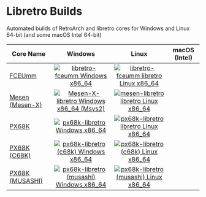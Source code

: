 # Libretro Builds
Automated builds of RetroArch and libretro cores for Windows and Linux 64-bit (and some macOS Intel 64-bit)

| Core Name | Windows | Linux | macOS (Intel) |
| --------- |:-------:|:-----:|:-------------:|
| [FCEUmm](https://github.com/negativeExponent/libretro-fceumm)      | [![libretro-fceumm Windows x86_64](https://github.com/negativeExponent/libretro_builds/actions/workflows/win64_fceumm.yml/badge.svg)](https://github.com/negativeExponent/libretro_builds/releases/download/Windows_64-bit/fceumm_libretro.dll.zip) |[![libretro-fceumm libretro Linux x86_64](https://github.com/negativeExponent/libretro_builds/actions/workflows/linux64_fceumm.yml/badge.svg)](https://github.com/negativeExponent/libretro_builds/releases/download/Linux_64-bit/fceumm_libretro.so.zip) |
| [Mesen (Mesen-X)](https://github.com/NovaSquirrel/Mesen-X) | [![Mesen-X-libretro Windows x86_64 (Msys2)](https://github.com/negativeExponent/libretro_builds/actions/workflows/win64_mesen_msys2.yml/badge.svg)](https://github.com/negativeExponent/libretro_builds/releases/download/Windows_64-bit/mesen_libretro.dll.zip) |[![mesen-libretro libretro Linux x86_64](https://github.com/negativeExponent/libretro_builds/actions/workflows/linux64_mesen.yml/badge.svg)](https://github.com/negativeExponent/libretro_builds/releases/download/Linux_64-bit/mesen_libretro.so.zip) |
| [PX68K](https://github.com/negativeExponent/px68k-libretro)      | [![px68k-libretro Windows x86_64](https://github.com/negativeExponent/libretro_builds/actions/workflows/win64_px68k.yml/badge.svg)](https://github.com/negativeExponent/libretro_builds/releases/download/Windows_64-bit/px68k_next_libretro.dll.zip) |[![px68k-libretro libretro Linux x86_64](https://github.com/negativeExponent/libretro_builds/actions/workflows/linux64_px68k.yml/badge.svg)](https://github.com/negativeExponent/libretro_builds/releases/download/Linux_64-bit/px68k_next_libretro.so.zip) |
| [PX68K (C68K)](https://github.com/negativeExponent/px68k-libretro)      | [![px68k-libretro (c68k) Windows x86_64](https://github.com/negativeExponent/libretro_builds/actions/workflows/win64_px68k_c68k.yml/badge.svg)](https://github.com/negativeExponent/libretro_builds/releases/download/Windows_64-bit/px68k_next_c68k_libretro.dll.zip) |[![px68k-libretro (c68k) Linux x86_64](https://github.com/negativeExponent/libretro_builds/actions/workflows/linux64_px68k.yml/badge.svg)](https://github.com/negativeExponent/libretro_builds/releases/download/Linux_64-bit/px68k-libretro_c68k_linux-x86_64.zip) |
| [PX68K (MUSASHI)](https://github.com/negativeExponent/px68k-libretro)      | [![px68k-libretro (musashi) Windows x86_64](https://github.com/negativeExponent/libretro_builds/actions/workflows/win64_px68k_c68k.yml/badge.svg)](https://github.com/negativeExponent/libretro_builds/releases/download/Windows_64-bit/px68k_next_musashi_libretro.dll.zip) |[![px68k-libretro (musashi) Linux x86_64](https://github.com/negativeExponent/libretro_builds/actions/workflows/linux64_px68k.yml/badge.svg)](https://github.com/negativeExponent/libretro_builds/releases/download/Linux_64-bit/px68k-libretro_musashi_linux-x86_64.zip) |
